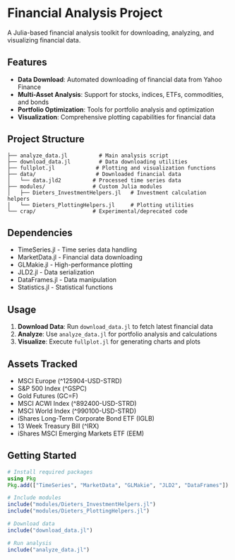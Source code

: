 # Financial Analysis Project

A Julia-based financial analysis toolkit for downloading, analyzing, and visualizing financial data.

## Features

- **Data Download**: Automated downloading of financial data from Yahoo Finance
- **Multi-Asset Analysis**: Support for stocks, indices, ETFs, commodities, and bonds
- **Portfolio Optimization**: Tools for portfolio analysis and optimization
- **Visualization**: Comprehensive plotting capabilities for financial data

## Project Structure

```
├── analyze_data.jl          # Main analysis script
├── download_data.jl         # Data downloading utilities
├── fullplot.jl             # Plotting and visualization functions
├── data/                   # Downloaded financial data
│   └── data.jld2          # Processed time series data
├── modules/               # Custom Julia modules
│   ├── Dieters_InvestmentHelpers.jl   # Investment calculation helpers
│   └── Dieters_PlottingHelpers.jl     # Plotting utilities
└── crap/                  # Experimental/deprecated code
```

## Dependencies

- TimeSeries.jl - Time series data handling
- MarketData.jl - Financial data downloading
- GLMakie.jl - High-performance plotting
- JLD2.jl - Data serialization
- DataFrames.jl - Data manipulation
- Statistics.jl - Statistical functions

## Usage

1. **Download Data**: Run `download_data.jl` to fetch latest financial data
2. **Analyze**: Use `analyze_data.jl` for portfolio analysis and calculations
3. **Visualize**: Execute `fullplot.jl` for generating charts and plots

## Assets Tracked

- MSCI Europe (^125904-USD-STRD)
- S&P 500 Index (^GSPC)
- Gold Futures (GC=F)
- MSCI ACWI Index (^892400-USD-STRD)
- MSCI World Index (^990100-USD-STRD)
- iShares Long-Term Corporate Bond ETF (IGLB)
- 13 Week Treasury Bill (^IRX)
- iShares MSCI Emerging Markets ETF (EEM)

## Getting Started

```julia
# Install required packages
using Pkg
Pkg.add(["TimeSeries", "MarketData", "GLMakie", "JLD2", "DataFrames"])

# Include modules
include("modules/Dieters_InvestmentHelpers.jl")
include("modules/Dieters_PlottingHelpers.jl")

# Download data
include("download_data.jl")

# Run analysis
include("analyze_data.jl")
```
